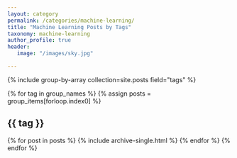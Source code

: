 ```yaml
---
layout: category
permalink: /categories/machine-learning/
title: "Machine Learning Posts by Tags"
taxonomy: machine-learning
author_profile: true
header:
   image: "/images/sky.jpg"

---
```


{% include group-by-array collection=site.posts field="tags" %}

{% for tag in group_names %}
  {% assign posts = group_items[forloop.index0] %}
  <h2 id="{{ tag | slugify }}" class="archive__subtitle">{{ tag }}</h2>
  {% for post in posts %}
    {% include archive-single.html %}
  {% endfor %}
{% endfor %}


